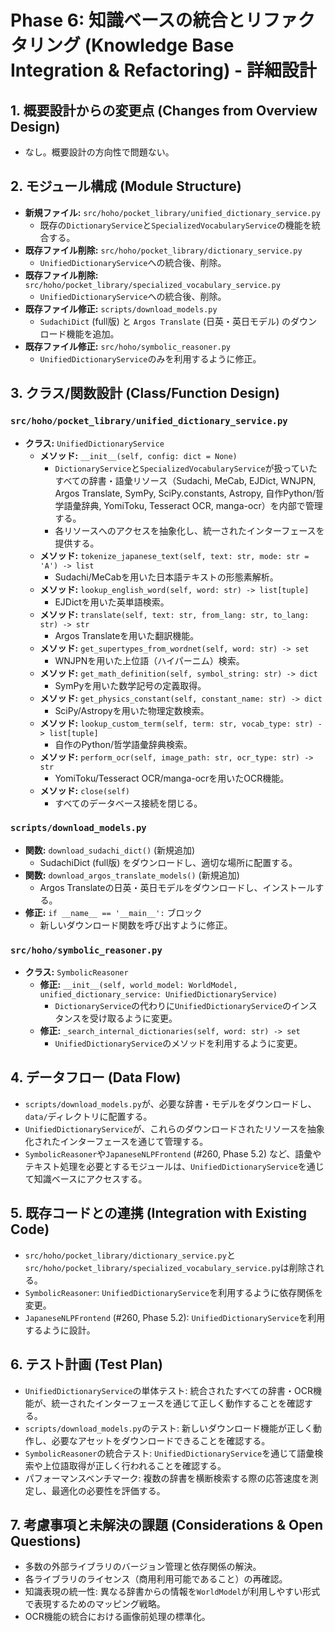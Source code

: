 # Phase 6: 知識ベースの統合とリファクタリング (Knowledge Base Integration & Refactoring) - 詳細設計

## 1. 概要設計からの変更点 (Changes from Overview Design)
- なし。概要設計の方向性で問題ない。

## 2. モジュール構成 (Module Structure)
- **新規ファイル:** `src/hoho/pocket_library/unified_dictionary_service.py`
  - 既存の`DictionaryService`と`SpecializedVocabularyService`の機能を統合する。
- **既存ファイル削除:** `src/hoho/pocket_library/dictionary_service.py`
  - `UnifiedDictionaryService`への統合後、削除。
- **既存ファイル削除:** `src/hoho/pocket_library/specialized_vocabulary_service.py`
  - `UnifiedDictionaryService`への統合後、削除。
- **既存ファイル修正:** `scripts/download_models.py`
  - `SudachiDict` (full版) と `Argos Translate` (日英・英日モデル) のダウンロード機能を追加。
- **既存ファイル修正:** `src/hoho/symbolic_reasoner.py`
  - `UnifiedDictionaryService`のみを利用するように修正。

## 3. クラス/関数設計 (Class/Function Design)
### `src/hoho/pocket_library/unified_dictionary_service.py`
- **クラス:** `UnifiedDictionaryService`
  - **メソッド:** `__init__(self, config: dict = None)`
    - `DictionaryService`と`SpecializedVocabularyService`が扱っていたすべての辞書・語彙リソース（Sudachi, MeCab, EJDict, WNJPN, Argos Translate, SymPy, SciPy.constants, Astropy, 自作Python/哲学語彙辞典, YomiToku, Tesseract OCR, manga-ocr）を内部で管理する。
    - 各リソースへのアクセスを抽象化し、統一されたインターフェースを提供する。
  - **メソッド:** `tokenize_japanese_text(self, text: str, mode: str = 'A') -> list`
    - Sudachi/MeCabを用いた日本語テキストの形態素解析。
  - **メソッド:** `lookup_english_word(self, word: str) -> list[tuple]`
    - EJDictを用いた英単語検索。
  - **メソッド:** `translate(self, text: str, from_lang: str, to_lang: str) -> str`
    - Argos Translateを用いた翻訳機能。
  - **メソッド:** `get_supertypes_from_wordnet(self, word: str) -> set`
    - WNJPNを用いた上位語（ハイパーニム）検索。
  - **メソッド:** `get_math_definition(self, symbol_string: str) -> dict`
    - SymPyを用いた数学記号の定義取得。
  - **メソッド:** `get_physics_constant(self, constant_name: str) -> dict`
    - SciPy/Astropyを用いた物理定数検索。
  - **メソッド:** `lookup_custom_term(self, term: str, vocab_type: str) -> list[tuple]`
    - 自作のPython/哲学語彙辞典検索。
  - **メソッド:** `perform_ocr(self, image_path: str, ocr_type: str) -> str`
    - YomiToku/Tesseract OCR/manga-ocrを用いたOCR機能。
  - **メソッド:** `close(self)`
    - すべてのデータベース接続を閉じる。

### `scripts/download_models.py`
- **関数:** `download_sudachi_dict()` (新規追加)
  - SudachiDict (full版) をダウンロードし、適切な場所に配置する。
- **関数:** `download_argos_translate_models()` (新規追加)
  - Argos Translateの日英・英日モデルをダウンロードし、インストールする。
- **修正:** `if __name__ == '__main__':` ブロック
  - 新しいダウンロード関数を呼び出すように修正。

### `src/hoho/symbolic_reasoner.py`
- **クラス:** `SymbolicReasoner`
  - **修正:** `__init__(self, world_model: WorldModel, unified_dictionary_service: UnifiedDictionaryService)`
    - `DictionaryService`の代わりに`UnifiedDictionaryService`のインスタンスを受け取るように変更。
  - **修正:** `_search_internal_dictionaries(self, word: str) -> set`
    - `UnifiedDictionaryService`のメソッドを利用するように変更。

## 4. データフロー (Data Flow)
- `scripts/download_models.py`が、必要な辞書・モデルをダウンロードし、`data/`ディレクトリに配置する。
- `UnifiedDictionaryService`が、これらのダウンロードされたリソースを抽象化されたインターフェースを通じて管理する。
- `SymbolicReasoner`や`JapaneseNLPFrontend` (#260, Phase 5.2) など、語彙やテキスト処理を必要とするモジュールは、`UnifiedDictionaryService`を通じて知識ベースにアクセスする。

## 5. 既存コードとの連携 (Integration with Existing Code)
- `src/hoho/pocket_library/dictionary_service.py`と`src/hoho/pocket_library/specialized_vocabulary_service.py`は削除される。
- `SymbolicReasoner`: `UnifiedDictionaryService`を利用するように依存関係を変更。
- `JapaneseNLPFrontend` (#260, Phase 5.2): `UnifiedDictionaryService`を利用するように設計。

## 6. テスト計画 (Test Plan)
- `UnifiedDictionaryService`の単体テスト: 統合されたすべての辞書・OCR機能が、統一されたインターフェースを通じて正しく動作することを確認する。
- `scripts/download_models.py`のテスト: 新しいダウンロード機能が正しく動作し、必要なアセットをダウンロードできることを確認する。
- `SymbolicReasoner`の統合テスト: `UnifiedDictionaryService`を通じて語彙検索や上位語取得が正しく行われることを確認する。
- パフォーマンスベンチマーク: 複数の辞書を横断検索する際の応答速度を測定し、最適化の必要性を評価する。

## 7. 考慮事項と未解決の課題 (Considerations & Open Questions)
- 多数の外部ライブラリのバージョン管理と依存関係の解決。
- 各ライブラリのライセンス（商用利用可能であること）の再確認。
- 知識表現の統一性: 異なる辞書からの情報を`WorldModel`が利用しやすい形式で表現するためのマッピング戦略。
- OCR機能の統合における画像前処理の標準化。
